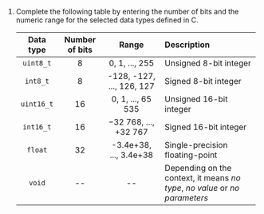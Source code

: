 1. Complete the following table by entering the number of bits and the numeric range for the selected data types defined in C.

   | **Data type** | **Number of bits** | **Range** | **Description** |
   | :-: | :-: | :-: | :-- |
   | `uint8_t`  | 8 | 0, 1, ..., 255 | Unsigned 8-bit integer |
   | `int8_t`   | 8 | -128, -127, ..., 126, 127 | Signed 8-bit integer |
   | `uint16_t` | 16 | 0, 1, ..., 65 535 |  Unsigned 16-bit integer |
   | `int16_t`  | 16 | −32 768, ..., +32 767 | Signed 16-bit integer |
   | `float`    | 32 | -3.4e+38, ..., 3.4e+38 | Single-precision floating-point |
   | `void`     | -- | -- | Depending on the context, it means *no type*, *no value* or *no parameters* |

<a name="part1"></a>
